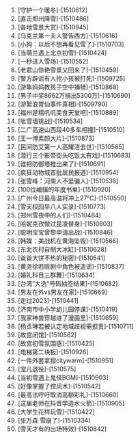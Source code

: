 
1. [守护一个暖冬]-[1510612]
1. [直击郑州降雪]-[1510486]
1. [各地雪景大赏]-[1510945]
1. [乌克兰第一夫人警告西方]-[1510616]
1. [小狗：以后不想再看见雪了]-[1510703]
1. [当萌兰遇上北京初雪]-[1510424]
1. [一秒进入雪场]-[1510552]
1. [老君山惊艳雪景又回来了]-[1510459]
1. [警方辟谣有人抢小孩被打死]-[1509725]
1. [游隼妈妈教孩子空中捕猎]-[1510868]
1. [男子中奖8662万捐出5300万]-[1510690]
1. [游絮浪胃仙事件真相]-[1509790]
1. [福州是糯叽叽美食天堂吧]-[1510889]
1. [呲雪墙挑战]-[1510534]
1. [二广高速山西段40多车相撞]-[1510510]
1. [王一博素颜大片]-[1510873]
1. [民间防艾第一人高耀洁去世]-[1510585]
1. [潜行三个影帝街头吃饭太有戏]-[1510683]
1. [谁把防御塔推出来了]-[1510691]
1. [疯狂动物城首批居民报道]-[1510954]
1. [张雪峰：河南人不爱骗人]-[1510536]
1. [100位编辑的年度书单]-[1510920]
1. [广州今日最高温将冲上27℃]-[1510550]
1. [雪天校园早八人实录]-[1510773]
1. [郑州雪夜中的人们]-[1510484]
1. [哈妮克孜做过昆凌替身]-[1510803]
1. [聪明宝宝曾黎申请出战]-[1510846]
1. [韩媒：美战机在黄海坠毁]-[1510566]
1. [东北农村自制大冰缸]-[1510628]
1. [爸爸大饼不热的秘密]-[1510541]
1. [黄尧徐若晗剧中角色被造谣]-[1510837]
1. [婚礼科目三群舞]-[1510634]
1. [台湾“大选”号码抽签结果]-[1510682]
1. [男友在外vs男友在家]-[1510669]
1. [走过2023]-[1510441]
1. [济南市中小学幼儿园停课]-[1510419]
1. [我家神兽穿越进了漫画里]-[1510659]
1. [杨丞琳若被认定地域歧视需担责]-[1510711]
1. [故宫闭馆]-[1510562]
1. [故宫初雪氛围感]-[1510425]
1. [电梯第二块板]-[1510926]
1. [一件外套拿捏citywarm]-[1510951]
1. [宠儿退役]-[1510575]
1. [当初雪遇上鬼怪BGM]-[1510903]
1. [好像掌握了控风术]-[1510542]
1. [最高法呼吁取消高额彩礼]-[1510660]
1. [这届老师在抖音学造水火箭]-[1510905]
1. [大学生花样玩雪]-[1510422]
1. [张万森 雪崩了]-[1510334]
1. [雪天才有的出场特效]-[1510842]